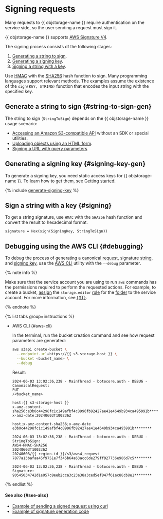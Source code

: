 # Signing requests


Many requests to {{ objstorage-name }} require authentication on the service side, so the user sending a request must sign it.

{{ objstorage-name }} supports [AWS Signature V4](https://docs.aws.amazon.com/AmazonS3/latest/API/sig-v4-authenticating-requests.html).

The signing process consists of the following stages:

1. [Generating a string to sign](#string-to-sign-gen).
1. [Generating a signing key](#signing-key-gen).
1. [Signing a string with a key](#signing).

Use [HMAC](https://ru.wikipedia.org/wiki/HMAC) with the [SHA256](https://ru.wikipedia.org/wiki/SHA-2) hash function to sign. Many programming languages support relevant methods. The examples assume the existence of the `sign(KEY, STRING)` function that encodes the input string with the specified key.

## Generate a string to sign {#string-to-sign-gen}

The string to sign (`StringToSign`) depends on the {{ objstorage-name }} usage scenario:

* [Accessing an Amazon S3-compatible API](./index.md) without an SDK or special utilities.
* [Uploading objects using an HTML form](../concepts/presigned-post-forms.md).
* [Signing a URL with query parameters](../concepts/pre-signed-urls.md).

## Generating a signing key {#signing-key-gen}

To generate a signing key, you need static access keys for {{ objstorage-name }}. To learn how to get them, see [Getting started](index.md#before-you-begin).

{% include [generate-signing-key](../../_includes/storage/generate-signing-key.md) %}

## Sign a string with a key {#signing}

To get a string signature, use `HMAC` with the `SHA256` hash function and convert the result to hexadecimal format.

```text
signature = Hex(sign(SigningKey, StringToSign))
```

## Debugging using the AWS CLI {#debugging}

To debug the process of generating a [сanonical request](../concepts/pre-signed-urls.md#canonical-request), [signature string](../concepts/pre-signed-urls.md#composing-string-to-sign), and [signing key](../concepts/pre-signed-urls.md#signing-key-gen), use the [AWS CLI](../tools/aws-cli.md) utility with the `--debug` parameter.

{% note info %}

Make sure that the service account you are using to run `aws` commands has the permissions required to perform the requested actions. For example, to create a bucket, [assign](../../iam/operations/sa/assign-role-for-sa.md) the `storage.editor` [role](../security/index.md#storage-uploader) for the [folder](../../resource-manager/concepts/resources-hierarchy.md#folder) to the service account. For more information, see [{#T}](../security/overview.md).

{% endnote %}

{% list tabs group=instructions %}

- AWS CLI {#aws-cli}

  In the terminal, run the bucket creation command and see how request parameters are generated:

  ```bash
  aws s3api create-bucket \
    --endpoint-url=https://{{ s3-storage-host }} \
    --bucket <bucket_name> \
    --debug
  ```

  Result:

  ```text
  2024-06-03 13:02:36,238 - MainThread - botocore.auth - DEBUG - CanonicalRequest:
  PUT
  /<bucket_name>

  host:{{ s3-storage-host }}
  x-amz-content-sha256:e3b0c44298fc1c149afbf4c8996fb92427ae41e4649b934ca495991b********
  x-amz-date:20240603T100236Z

  host;x-amz-content-sha256;x-amz-date
  e3b0c44298fc1c149afbf4c8996fb92427ae41e4649b934ca495991b********

  2024-06-03 13:02:36,238 - MainThread - botocore.auth - DEBUG - StringToSign:
  AWS4-HMAC-SHA256
  20240603T100236Z
  20240603/{{ region-id }}/s3/aws4_request
  7877a13bafaa45f9751e7f345b64a63acc6de279ff927736e906d7c5********

  2024-06-03 13:02:36,238 - MainThread - botocore.auth - DEBUG - Signature:
  90545034742d1e057c8eeb2cca3c23a38a3ced5ef847f61ac80cb8e1********
  ```

{% endlist %}

#### See also {#see-also}

* [Example of sending a signed request using curl](../api-ref/authentication.md#s3-api-example)
* [Example of signature generation code](../concepts/pre-signed-urls.md#code-examples)